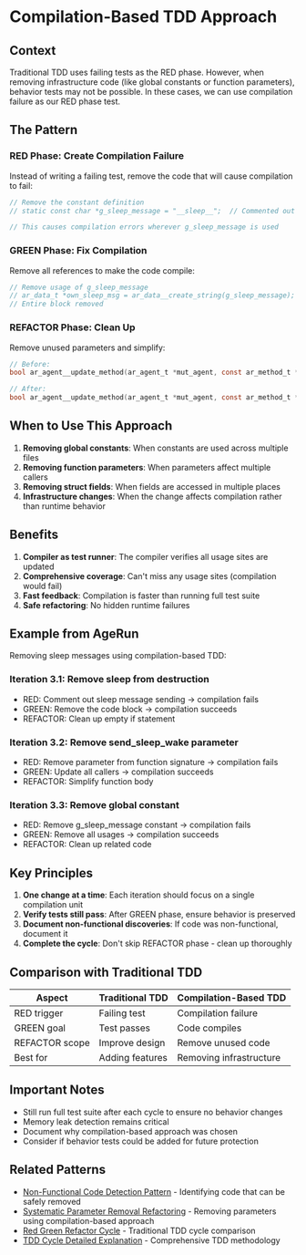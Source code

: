 # Compilation-Based TDD Approach

## Context

Traditional TDD uses failing tests as the RED phase. However, when removing infrastructure code (like global constants or function parameters), behavior tests may not be possible. In these cases, we can use compilation failure as our RED phase test.

## The Pattern

### RED Phase: Create Compilation Failure
Instead of writing a failing test, remove the code that will cause compilation to fail:
```c
// Remove the constant definition
// static const char *g_sleep_message = "__sleep__";  // Commented out

// This causes compilation errors wherever g_sleep_message is used
```

### GREEN Phase: Fix Compilation
Remove all references to make the code compile:
```c
// Remove usage of g_sleep_message
// ar_data_t *own_sleep_msg = ar_data__create_string(g_sleep_message);
// Entire block removed
```

### REFACTOR Phase: Clean Up
Remove unused parameters and simplify:
```c
// Before:
bool ar_agent__update_method(ar_agent_t *mut_agent, const ar_method_t *ref_new_method, bool send_sleep_wake);

// After:
bool ar_agent__update_method(ar_agent_t *mut_agent, const ar_method_t *ref_new_method);
```

## When to Use This Approach

1. **Removing global constants**: When constants are used across multiple files
2. **Removing function parameters**: When parameters affect multiple callers
3. **Removing struct fields**: When fields are accessed in multiple places
4. **Infrastructure changes**: When the change affects compilation rather than runtime behavior

## Benefits

1. **Compiler as test runner**: The compiler verifies all usage sites are updated
2. **Comprehensive coverage**: Can't miss any usage sites (compilation would fail)
3. **Fast feedback**: Compilation is faster than running full test suite
4. **Safe refactoring**: No hidden runtime failures

## Example from AgeRun

Removing sleep messages using compilation-based TDD:

### Iteration 3.1: Remove sleep from destruction
- RED: Comment out sleep message sending → compilation fails
- GREEN: Remove the code block → compilation succeeds
- REFACTOR: Clean up empty if statement

### Iteration 3.2: Remove send_sleep_wake parameter
- RED: Remove parameter from function signature → compilation fails
- GREEN: Update all callers → compilation succeeds
- REFACTOR: Simplify function body

### Iteration 3.3: Remove global constant
- RED: Remove g_sleep_message constant → compilation fails
- GREEN: Remove all usages → compilation succeeds
- REFACTOR: Clean up related code

## Key Principles

1. **One change at a time**: Each iteration should focus on a single compilation unit
2. **Verify tests still pass**: After GREEN phase, ensure behavior is preserved
3. **Document non-functional discoveries**: If code was non-functional, document it
4. **Complete the cycle**: Don't skip REFACTOR phase - clean up thoroughly

## Comparison with Traditional TDD

| Aspect | Traditional TDD | Compilation-Based TDD |
|--------|----------------|----------------------|
| RED trigger | Failing test | Compilation failure |
| GREEN goal | Test passes | Code compiles |
| REFACTOR scope | Improve design | Remove unused code |
| Best for | Adding features | Removing infrastructure |

## Important Notes

- Still run full test suite after each cycle to ensure no behavior changes
- Memory leak detection remains critical
- Document why compilation-based approach was chosen
- Consider if behavior tests could be added for future protection

## Related Patterns

- [Non-Functional Code Detection Pattern](non-functional-code-detection-pattern.md) - Identifying code that can be safely removed
- [Systematic Parameter Removal Refactoring](systematic-parameter-removal-refactoring.md) - Removing parameters using compilation-based approach
- [Red Green Refactor Cycle](red-green-refactor-cycle.md) - Traditional TDD cycle comparison
- [TDD Cycle Detailed Explanation](tdd-cycle-detailed-explanation.md) - Comprehensive TDD methodology